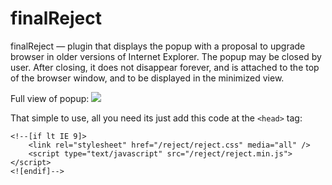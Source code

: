 finalReject
===========

finalReject — plugin that displays the popup with a proposal to upgrade browser in older versions of Internet Explorer. The popup may be closed by user. After closing, it does not disappear forever, and is attached to the top of the browser window, and to be displayed in the minimized view.

Full view of popup: 
![](https://codefucker.github.io/finalReject/popup.png)

That simple to use, all you need its just add this code at the `<head>` tag:

```
<!--[if lt IE 9]>
	<link rel="stylesheet" href="/reject/reject.css" media="all" />
	<script type="text/javascript" src="/reject/reject.min.js"></script>
<![endif]-->
```